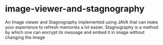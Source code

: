 # image-viewer-and-stagnography
  An Image viewer and Stagnography implemented using JAVA that can make your experience to refresh memories a lot easier. Stagnography is a method by which one can encrypt its message and embed it in image without changing the image
